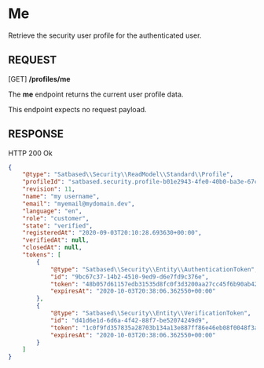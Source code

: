 # Me
Retrieve the security user profile for the authenticated user.

REQUEST
---

[GET] **/profiles/me**

The **me** endpoint returns the current user profile data.

This endpoint expects no request payload.


RESPONSE
---
HTTP 200 Ok

```json
{
    "@type": "Satbased\\Security\\ReadModel\\Standard\\Profile",
    "profileId": "satbased.security.profile-b01e2943-4fe0-40b0-ba3e-67cf1081476e",
    "revision": 11,
    "name": "my username",
    "email": "myemail@mydomain.dev",
    "language": "en",
    "role": "customer",
    "state": "verified",
    "registeredAt": "2020-09-03T20:10:28.693630+00:00",
    "verifiedAt": null,
    "closedAt": null,
    "tokens": [
        {
            "@type": "Satbased\\Security\\Entity\\AuthenticationToken",
            "id": "9bc67c37-14b2-4510-9ed9-d6e7fd9c376e",
            "token": "48b057d61157edb31535d8fc0f3d3200aa27cc45f6b90ab42f401e6c5fa3da3c",
            "expiresAt": "2020-10-03T20:38:06.362550+00:00"
        },
        {
            "@type": "Satbased\\Security\\Entity\\VerificationToken",
            "id": "d41d6e1d-6d6a-4f42-88f7-be52074249d9",
            "token": "1c0f9fd357835a28703b134a13e887ff86e46eb08f0048f3aaaeb87f4c62625c",
            "expiresAt": "2020-10-03T20:38:06.362550+00:00"
        }
    ]
}
```